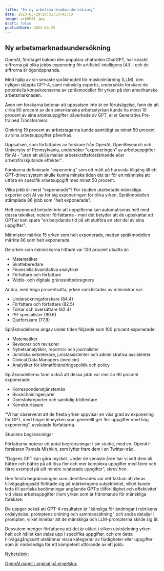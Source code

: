 ```yaml
---
title: "En ny arbetsmarknadsundersökning"
date: 2023-03-29T20:31:53+01:00
image: arbOPAI.jpg
draft: false
publishDate: 2023-03-29
---
```


## Ny arbetsmarknadsundersökning

OpenAI, företaget bakom den populära chatboten ChatGPT, har knäckt siffrorna på olika jobbs exponering för artificiell intelligens (AI) – och de siffrorna är ögonöppnande.

Med hjälp av sin senaste språkmodell för maskininlärning (LLM), den nyligen släppta GPT-4, samt mänsklig expertis, undersökte forskare de potentiella konsekvenserna av språkmodeller för yrken på den amerikanska arbetsmarknaden.

Även om forskarna betonar att uppsatsen inte är en förutsägelse, fann de att cirka 80 procent av den amerikanska arbetsstyrkan kunde ha minst 10 procent av sina arbetsuppgifter påverkade av GPT, eller Generative Pre-trained Transformers.

Omkring 19 procent av arbetstagarna kunde samtidigt se minst 50 procent av sina arbetsuppgifter påverkas.

Uppsatsen, som författades av forskare från OpenAI, OpenResearch och University of Pennsylvania, undersöker "exponeringen" av arbetsuppgifter för AI - "utan att skilja mellan arbetskraftsförstärkande eller arbetsförskjutande effekter".

Forskarna definierade "exponering" som ett mått på huruvida tillgång till ett GPT-drivet system skulle kunna minska tiden det tar för en människa att utföra en specifik arbetsuppgift med minst 50 procent. 

Vilka jobb är mest "exponerade"?
För studien utarbetade mänskliga experter och AI var för sig exponeringen för olika yrken. Språkmodellen stämplade 86 jobb som "helt exponerade".

Helt exponerad betyder inte att uppgifterna kan automatiseras helt med dessa tekniker, noterar författarna - men det betyder att de uppskattar att GPT:er kan spara "en betydande tid på att slutföra en stor del av sina uppgifter".

Människor märkte 15 yrken som helt exponerade, medan språkmodellen märkte 86 som helt exponerade.

De yrken som människorna hittade var 100 procent utsatta är:

* Matematiker
* Skatteberedare
* Finansiella kvantitativa analytiker
* Författare och författare
* Webb- och digitala gränssnittsdesigners

Andra, med höga procentsatta, yrken som listades av människor var:

* Undersökningsforskare (84,4)
* Författare och författare (82.5)
* Tolkar och översättare (82.4)
* PR-specialister (80.6)
* Djurforskare (77,8)

Språkmodellerna angav under tiden följande som 100 procent exponerade:

* Matematiker
* Revisorer och revisorer
* Nyhetsanalytiker, reportrar och journalister
* Juridiska sekreterare, juristassistenter och administrativa assistenter
* Clinical Data Managers (medicin)
* Analytiker för klimatförändringspolitik och policy

Språkmodellerna fann också att dessa jobb var mer än 90 procent exponerade:

* Korrespondenstjänstemän
* Blockchainingenjörer
* Domstolsreporter och samtidig bildtextare
* Korrekturläsare

"Vi har observerat att de flesta yrken uppvisar en viss grad av exponering för GPT, med högre löneyrken som generellt ger fler uppgifter med hög exponering", avslutade författarna.

Studiens begränsningar

Författarna noterar ett antal begränsningar i sin studie, med en, OpenAI-forskaren Pamela Mishkin, som lyfter fram dem i en Twitter-tråd.

"Dagens GPT kan göra mycket. Under de senaste åren har vi sett dem bli bättre och bättre på att lösa fler och mer komplexa uppgifter med färre och färre exempel på allt mindre relaterade uppgifter", skrev hon.

Den första begränsningen som identifierades var det faktum att deras tillvägagångssätt förlitade sig på märkningens subjektivitet, vilket kunde leda till partiska bedömningar angående GPT:s tillförlitlighet och effektivitet vid vissa arbetsuppgifter inom yrken som är främmande för mänskliga forskare.

De uppger också att GPT-4-resultaten är "känsliga för ändringar i rubrikens ordalydelse, promptens ordning och sammansättning" och andra detaljer i prompten, vilket innebar att de mänskliga och LLM-prompterna skilde sig åt.

Dessutom medger författarna att det är oklart i vilken utsträckning yrken helt och hållet kan delas upp i specifika uppgifter, och om detta tillvägagångssätt utelämnar vissa kategorier av färdigheter eller uppgifter som är nödvändiga för ett kompetent utförande av ett jobb.

[Nyhetslänk:](https://www.euronews.com/next/2023/03/23/openai-says-80-of-workers-could-see-their-jobs-impacted-by-ai-these-are-the-jobs-most-affe) 

[OpenAI paper i orginal på engelska:](https://arxiv.org/abs/2303.10130)
